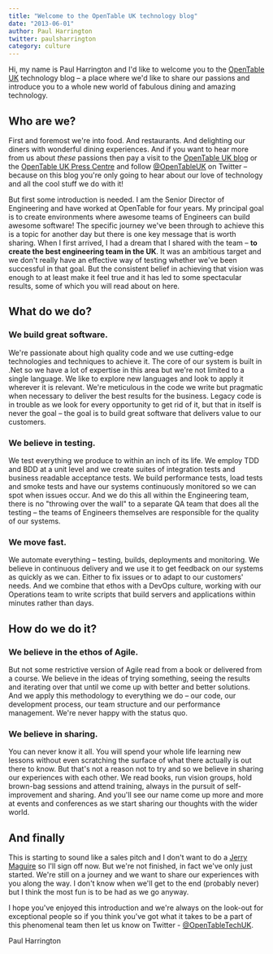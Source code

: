 ```yaml
---
title: "Welcome to the OpenTable UK technology blog"
date: "2013-06-01"
author: Paul Harrington
twitter: paulsharrington
category: culture
---
```


<p>Hi, my name is Paul Harrington and I'd like to welcome you to the <a href="http://www.opentable.co.uk">OpenTable UK</a> technology blog &ndash; a place where we'd like to share our passions and introduce you to a whole new world of fabulous dining and amazing technology.</p>

<h2>Who are we?</h2>

<p>First and foremost we're into food. And restaurants. And delighting our diners with wonderful dining experiences. And if you want to hear more from us about <i>these</i> passions then pay a visit to the <a href="http://blog.opentable.co.uk">OpenTable UK blog</a> or the <a href="http://press.opentable.co.uk">OpenTable UK Press Centre</a> and follow <a href="https://twitter.com/opentableuk">@OpenTableUK</a> on Twitter &ndash; because on this blog you're only going to hear about our love of technology and all the cool stuff we do with it!

<p>But first some introduction is needed. I am the Senior Director of Engineering and have worked at OpenTable for four years. My principal goal is to create environments where awesome teams of Engineers can build awesome software! The specific journey we've been through to achieve this is a topic for another day but there is one key message that is worth sharing. When I first arrived, I had a dream that I shared with the team &ndash; <b>to create the best engineering team in the UK</b>. It was an ambitious target and we don't really have an effective way of testing whether we've been successful in that goal. But the consistent belief in achieving that vision was enough to at least make it feel true and it has led to some spectacular results, some of which you will read about on here.</p>

<h2>What do we do?</h2>

<h3>We build great software.</h3>

<p>We're passionate about high quality code and we use cutting-edge technologies and techniques to achieve it. The core of our system is built in .Net so we have a lot of expertise in this area but we're not limited to a single language. We like to explore new languages and look to apply it wherever it is relevant. We're meticulous in the code we write but pragmatic when necessary to deliver the best results for the business. Legacy code is in trouble as we look for every opportunity to get rid of it, but that in itself is never the goal &ndash; the goal is to build great software that delivers value to our customers.</p>

<h3>We believe in testing.</h3>

<p>We test everything we produce to within an inch of its life. We employ TDD and BDD at a unit level and we create suites of integration tests and business readable acceptance tests. We build performance tests, load tests and smoke tests and have our systems continuously monitored so we can spot when issues occur. And we do this all within the Engineering team, there is no "throwing over the wall" to a separate QA team that does all the testing &ndash; the teams of Engineers themselves are responsible for the quality of our systems.</p>

<h3>We move fast.</h3>

<p>We automate everything &ndash; testing, builds, deployments and monitoring. We believe in continuous delivery and we use it to get feedback on our systems as quickly as we can. Either to fix issues or to adapt to our customers' needs. And we combine that ethos with a DevOps culture, working with our Operations team to write scripts that build servers and applications within minutes rather than days.</p>

<h2>How do we do it?</h2>

<h3>We believe in the ethos of Agile.</h3>

<p>But not some restrictive version of Agile read from a book or delivered from a course. We believe in the ideas of trying something, seeing the results and iterating over that until we come up with better and better solutions. And we apply this methodology to everything we do &ndash; our code, our development process, our team structure and our performance management. We're never happy with the status quo.</p>

<h3>We believe in sharing.</h3>

<p>You can never know it all. You will spend your whole life learning new lessons without even scratching the surface of what there actually is out there to know. But that's not a reason not to try and so we believe in sharing our experiences with each other. We read books, run vision groups, hold brown-bag sessions and attend training, always in the pursuit of self-improvement and sharing. And you'll see our name come up more and more at events and conferences as we start sharing our thoughts with the wider world.</p>

<h2>And finally</h2>

<p>This is starting to sound like a sales pitch and I don't want to do a <a href="http://www.theuncool.com/films/jerry-maguire/jerrys-mission-statement/">Jerry Maguire</a> so I'll sign off now. But we're not finished, in fact we've only just started. We're still on a journey and we want to share our experiences with you along the way. I don't know when we'll get to the end (probably never) but I think the most fun is to be had as we go anyway.</p>

<p>I hope you've enjoyed this introduction and we're always on the look-out for exceptional people so if you think you've got what it takes to be a part of this phenomenal team then let us know on Twitter - <a href="https://twitter.com/opentabletechuk">@OpenTableTechUK</a>.</p>

<p>Paul Harrington</p>
